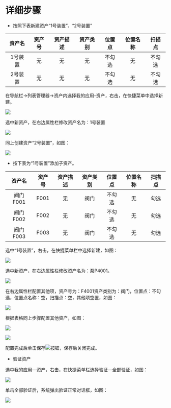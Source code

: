 # 详细步骤

* 按照下表新建资产“1号装置”、“2号装置”

|资产名|资产号|资产描述|资产类别|位置点|位置名称|扫描点|
|:-:|:-:|:-:|:-:|:-:|:-:|:-:|
|1号装置|	无|	无|	无|	不勾选|	无|	不勾选|
|2号装置|	无|	无|	无|	不勾选|	无|	不勾选|


在导航栏→列表管理器→资产内选择我的应用-资产，右击，在快捷菜单中选择新建。

![](./images/详细步骤1.png)

选中新资产，在右边属性栏修改资产名为：1号装置

![](./images/详细步骤2.png)

同上创建资产“2号装置”，如图：

![](./images/详细步骤3.png)


* 按下表为“1号装置”添加子资产。


|资产名|资产号|资产描述|资产类别|位置点|位置名称|扫描点|
|:-:|:-:|:-:|:-:|:-:|:-:|:-:|
|阀门F001|	F001|	无|	阀门|	不勾选|	无|	勾选|
|阀门F002|	F002|	无|	阀门|	不勾选|	无|	勾选|
|阀门F003|	F003|	无|	阀门|	不勾选|	无|	勾选|

选中“1号装置”，右击，在快捷菜单栏中选择新建，如图： 

![](./images/详细步骤4.png)

选中新资产，在右边属性栏修改资产名为：泵P4001。

![](./images/详细步骤5.png)

在右边属性栏配置其他项，资产号为：F4001资产类别为：阀门，位置点：不勾选，位置点名称：空，扫描点：空，其他项空置，如图：

![](./images/详细步骤6.png)

根据表格同上步骤配置其他资产，如图：

![](./images/详细步骤7.png)

![](./images/详细步骤9.png)

配置完成后单击保存![](./images/详细步骤8.png)按钮，保存后关闭完成。

* 验证资产

选中我的应用—资产，右击，在快捷菜单栏选择验证—全部验证，如图：

![](./images/验证资产.png)

单击全部验证后，系统弹出验证正常对话框，如图：

![](./images/验证正常.png)